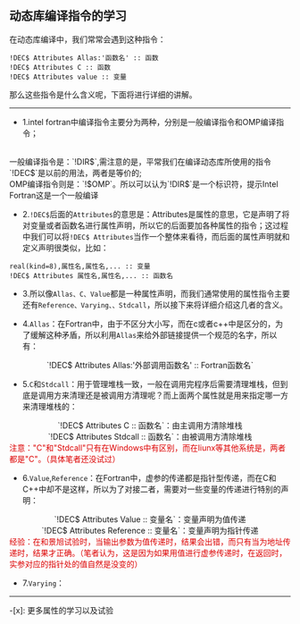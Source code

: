 ## 动态库编译指令的学习 ##  
 在动态库编译中，我们常常会遇到这种指令：

```
!DEC$ Attributes Allas:'函数名' :: 函数 
!DEC$ Attributes C :: 函数
!DEC$ Attributes value :: 变量
```
那么这些指令是什么含义呢，下面将进行详细的讲解。

----
- 1.intel fortran中编译指令主要分为两种，分别是一般编译指令和OMP编译指令；
<br>
一般编译指令是：`!DIR$`,需注意的是，平常我们在编译动态库所使用的指令`!DEC$`是以前的用法，两者是等价的;
<br>
OMP编译指令则是：`!$OMP`。所以可以认为`!DIR$`是一个标识符，提示Intel Fortran这是一个一般编译

- 2.`!DEC$`后面的`Attributes`的意思是：Attributes是属性的意思，它是声明了将对变量或者函数名进行属性声明，所以它的后面要加各种属性的指令；这过程中我们可以将`!DEC$ Attributes`当作一个整体来看待，而后面的属性声明就和定义声明很类似，比如：
```
real(kind=8),属性名,属性名,... :: 变量
!DEC$ Attributes 属性名,属性名,... :: 函数名
```

- 3.所以像`Allas、C、Value`都是一种属性声明，而我们通常使用的属性指令主要还有`Reference、Varying、、Stdcall`，所以接下来将详细介绍这几者的含义。

- 4.`Allas`：在Fortran中，由于不区分大小写，而在c或者c++中是区分的，为了缓解这种矛盾，所以利用`Allas`来给外部链接提供一个规范的名字，所以有：
<center>`!DEC$ Attributes Allas:'外部调用函数名' :: Fortran函数名`</center>

- 5.`C`和`Stdcall`：用于管理堆栈一致，一般在调用完程序后需要清理堆栈，但到底是调用方来清理还是被调用方清理呢？而上面两个属性就是用来指定哪一方来清理堆栈的：
<center>`!DEC$ Attributes C :: 函数名`：由主调用方清除堆栈</center>
<center>`!DEC$ Attributes Stdcall :: 函数名`：由被调用方清除堆栈</center>
<font color="#dd0000"> 注意："C"和"Stdcall"只有在Windows中有区别，而在liunx等其他系统是，两者都是"C"。（具体笔者还没试过）</font>

- 6.`Value`,`Reference`：在Fortran中，虚参的传递都是指针型传递，而在C和C++中却不是这样，所以为了对接二者，需要对一些变量的传递进行特别的声明：
<center>`!DEC$ Attributes Value :: 变量名`：变量声明为值传递</center>
<center>`!DEC$ Attributes Reference :: 变量名`：变量声明为指针传递</center>
<font color="#dd0000"> 经验：在和景旭试验时，当输出参数为值传递时，结果会出错，而只有当为地址传递时，结果才正确。（笔者认为，这是因为如果用值进行虚参传递时，在返回时，实参对应的指针处的值自然是没变的）</font>

- 7.`Varying`：

---
-[x]: 更多属性的学习以及试验

[^1]:正在学习完善中......
